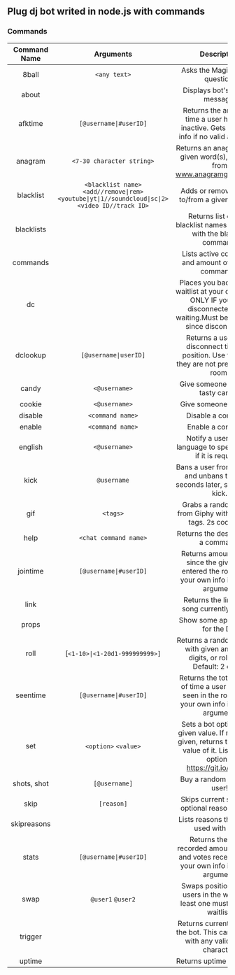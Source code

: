 ## Plug dj bot writed in node.js with commands

### Commands

|Command Name |Arguments |Description |Minimum Rank |
|:----------: |:-------: |:-----------: |:----------: |
|8ball       |`<any text>` | Asks the Magic 8 Ball a question.
|about       || Displays bot's "about" message.
|afktime     |`[@username\|#userID]` | Returns the amount of time a user has been inactive. Gets your own info if no valid argument.
|anagram     |`<7-30 character string>` | Returns an anagram of the given word(s), retrieved from www.anagramgenius.com.
|blacklist   |`<blacklist name>` `<add//remove\|rem>` `<youtube\|yt\|1//soundcloud\|sc\|2>` `<video ID//track ID>` | Adds or removes songs to/from a given blacklist.|Manager
|blacklists  || Returns list of valid blacklist names to be used with the blacklist command.
|commands    || Lists active commands and amount of inactive commands.
|dc          || Places you back into the waitlist at your old position ONLY IF you were disconnected while waiting.Must be undefined since disconnecting.
|dclookup    |`[@username\|userID]` | Returns a user's last disconnect time and position. Use their ID if they are not present in the room.
|candy       |`<@username>` | Give someone a random tasty candy!
|cookie      |`<@username>` | Give someone a cookie!
|disable     |`<command name>` | Disable a command.|Manager
|enable      |`<command name>` | Enable a command.|Manager
|english     |`<@username>` | Notify a user in their language to speak English if it is required.|Bouncer
|kick        |`@username`| Bans a user from the room and unbans them 2.5 seconds later, simulating a kick.|Manager
|gif         |`<tags>`| Grabs a random image from Giphy with the given tags. 2s cooldown.
|help        |`<chat command name>`| Returns the description of a command.
|jointime    |`[@username\|#userID]` | Returns amount of time since the given user entered the room. Gets your own info if no valid argument.
|link        || Returns the link of the song currently playing.
|props       || Show some appreciation for the DJ!
|roll        |[`<1-10>\|<1-20d1-999999999>]` | Returns a random number with given amount of digits, or rolls dice. Default: 2 digits.
|seentime    |`[@username\|#userID]` | Returns the total amount of time a user has been seen in the room. Gets your own info if no valid argument.
|set         |`<option>` `<value>` | Sets a bot option to the given value. If no value is given, returns the current value of it. List of valid options: https://git.io/vM9aD|Manager
|shots, shot |`[@username]` | Buy a random shot for a user!
|skip        |`[reason]` | Skips current song with optional reason, if valid.|Bouncer
|skipreasons || Lists reasons that can be used with !skip.|Bouncer
|stats       |`[@username\|#userID]` | Returns the user's recorded amount of plays and votes received. Gets your own info if no valid argument.
|swap        |`@user1` `@user2` | Swaps positions of two users in the waitlist. At least one must be in the waitlist.|Manager
|trigger     || Returns current trigger of the bot. This can be called with any valid trigger character.
|uptime      || Returns uptime of this bot.
